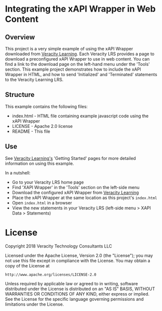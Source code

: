 # Integrating the xAPI Wrapper in Web Content

## Overview
This project is a very simple example of using the xAPI Wrapper 
downloaded from [Veracity Learning](https://lrs.io). Each Veracity 
LRS provides a page to download a preconfigured xAPI Wrapper to use 
in web content. You can find a link to the download page on the 
left-hand menu under the 'Tools' section. This example project 
demonstrates how to include the xAPI Wrapper in HTML, and how to 
send 'Initialized' and 'Terminated' statements to the Veracity 
Learning LRS.    

## Structure
This example contains the following files:
* index.html - HTML file containing example javascript code using the xAPI Wrapper  
* LICENSE - Apache 2.0 license
* README - This file

## Use
See [Veracity Learning's](https://lrs.io) 'Getting Started' pages for 
more detailed information on using this example.  
  
In a nutshell: 
* Go to your Veracity LRS home page
* Find 'XAPI Wrapper' in the 'Tools' section on the left-side menu 
* Download the configured xAPI Wrapper from [Veracity Learning](https://lrs.io)
* Place the xAPI Wrapper at the same location as this project's `index.html`
* Open `index.html` in a browser
* View the new statements in your Veracity LRS (left-side menu > XAPI Data > Statements)
  
# License

Copyright 2018 Veracity Technology Consultants LLC

Licensed under the Apache License, Version 2.0 (the "License");
you may not use this file except in compliance with the License.
You may obtain a copy of the License at

    http://www.apache.org/licenses/LICENSE-2.0

Unless required by applicable law or agreed to in writing, software
distributed under the License is distributed on an "AS IS" BASIS,
WITHOUT WARRANTIES OR CONDITIONS OF ANY KIND, either express or implied.
See the License for the specific language governing permissions and
limitations under the License.